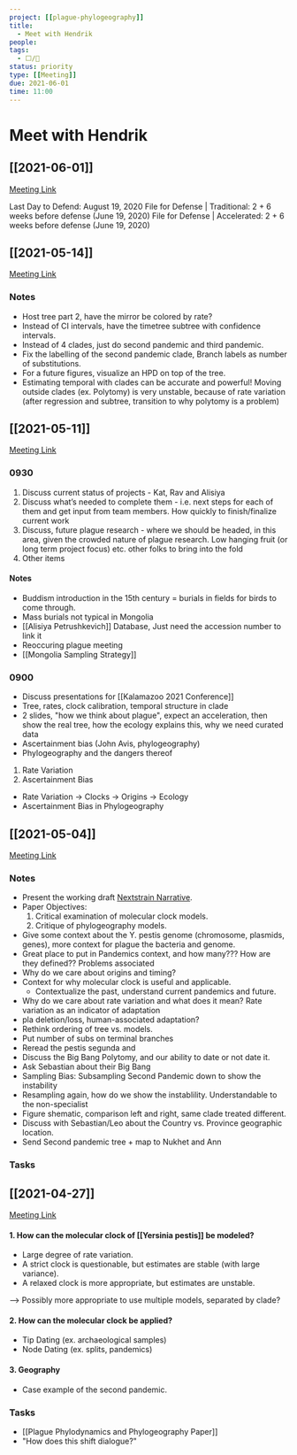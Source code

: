 ```yaml
---
project: [[plague-phylogeography]]
title:
  - Meet with Hendrik
people:
tags:
  - ⬜/🧨
status: priority
type: [[Meeting]]
due: 2021-06-01
time: 11:00
---
```


# Meet with Hendrik

## [[2021-06-01]]

[Meeting Link](https://us02web.zoom.us/j/84161407832?pwd=NlJFcGpXVDBteXk5Y2JpanBPMWRNUT09)


Last Day to Defend: August 19, 2020
File for Defense | Traditional: 2 + 6 weeks before defense (June 19, 2020)
File for Defense | Accelerated: 2 + 6 weeks before defense (June 19, 2020)

## [[2021-05-14]]

[Meeting Link](https://us02web.zoom.us/j/84161407832?pwd=NlJFcGpXVDBteXk5Y2JpanBPMWRNUT09)

### Notes

- Host tree part 2, have the mirror be colored by rate?
- Instead of CI intervals, have the timetree subtree with confidence intervals.
- Instead of 4 clades, just do second pandemic and third pandemic.
- Fix the labelling of the second pandemic clade, Branch labels as number of substitutions.
- For a future figures, visualize an HPD on top of the tree.
- Estimating temporal with clades can be accurate and powerful! Moving outside clades (ex. Polytomy) is very unstable, because of rate variation (after regression and subtree, transition to why polytomy is a problem)


## [[2021-05-11]]

[Meeting Link](https://us02web.zoom.us/j/88298919434?pwd=QllRZlF0RlVZNFF5a1c4NTRjQ0ZWQT09)

### 0930

1. Discuss current status of projects - Kat, Rav and Alisiya
2. Discuss what’s needed to complete them - i.e. next steps for each of them and get input from team members. How quickly to finish/finalize current work
3. Discuss, future plague research - where we should be headed, in this area, given the crowded nature of plague research. Low hanging fruit (or long term project focus) etc. other folks to bring into the fold
4. Other items

#### Notes
- Buddism introduction in the 15th century = burials in fields for birds to come through.
- Mass burials not typical in Mongolia
- [[Alisiya Petrushkevich]] Database, Just need the accession number to link it
- Reoccuring plague meeting
- [[Mongolia Sampling Strategy]]


### 0900
- Discuss presentations for [[Kalamazoo 2021 Conference]]
- Tree, rates, clock calibration, temporal structure in clade
- 2 slides, "how we think about plague", expect an acceleration, then show the real tree, how the ecology explains this, why we need curated data
- Ascertainment bias (John Avis, phylogeography)
- Phylogeography and the dangers thereof

1. Rate Variation
2. Ascertainment Bias

- Rate Variation -> Clocks -> Origins -> Ecology
- Ascertainment Bias in Phylogeography

## [[2021-05-04]]

[Meeting Link](https://us02web.zoom.us/j/81482109517?pwd=ampCZ3BIZzZQdUViWVhnL0lTakhsdz09)

### Notes

- Present the working draft [Nextstrain Narrative](https://nextstrain.org/community/narratives/ktmeaton/plague-phylogeography-projects@main/main).
- Paper Objectives:
	1. Critical examination of molecular clock models.
	2. Critique of phylogeography models.
- Give some context about the Y. pestis genome (chromosome, plasmids, genes), more context for plague the bacteria and genome.
- Great place to put in Pandemics context, and how many??? How are they defined?? Problems associated
- Why do we care about origins and timing?
- Context for why molecular clock is useful and applicable.
	- Contextualize the past, understand current pandemics and future.
- Why do we care about rate variation and what does it mean? Rate variation as an indicator of adaptation
- pla deletion/loss, human-associated adaptation?
- Rethink ordering of tree vs. models.
- Put number of subs on terminal branches
- Reread the pestis segunda and 
- Discuss the Big Bang Polytomy, and our ability to date or not date it.
- Ask Sebastian about their Big Bang
- Sampling Bias: Subsampling Second Pandemic down to show the instability
- Resampling again, how do we show the instablility. Understandable to the non-specialist
- Figure shematic, comparison left and right, same clade treated different.
- Discuss with Sebastian/Leo about the Country vs. Province geographic location.
- Send Second pandemic tree + map to Nukhet and Ann
	
### Tasks

## [[2021-04-27]]

[Meeting Link](https://us02web.zoom.us/j/86270641220?pwd=OWVGQy9DU3RjVFNrY3BwZHZmamthZz09)

#### 1. How can the molecular clock of [[Yersinia pestis]] be modeled?

- Large degree of rate variation.
- A strict clock is questionable, but estimates are stable (with large variance).
- A relaxed clock is more appropriate, but estimates are unstable.
	
--> Possibly more appropriate to use multiple models, separated by clade? 

#### 2. How can the molecular clock be applied?

- Tip Dating  (ex. archaeological samples)
- Node Dating (ex. splits, pandemics)

#### 3. Geography

- Case example of the second pandemic.

### Tasks

- [[Plague Phylodynamics and Phylogeography Paper]]
- "How does this shift dialogue?"
